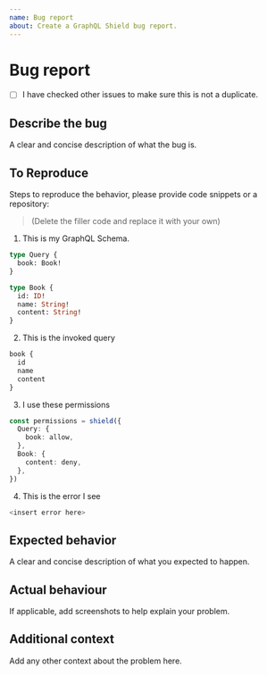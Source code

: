```yaml
---
name: Bug report
about: Create a GraphQL Shield bug report.
---
```


# Bug report

- [ ] I have checked other issues to make sure this is not a duplicate.

## Describe the bug

A clear and concise description of what the bug is.

## To Reproduce

Steps to reproduce the behavior, please provide code snippets or a repository:

> (Delete the filler code and replace it with your own)

1. This is my GraphQL Schema.

```graphql
type Query {
  book: Book!
}

type Book {
  id: ID!
  name: String!
  content: String!
}
```

2. This is the invoked query

```graphql
book {
  id
  name
  content
}
```

3. I use these permissions

```ts
const permissions = shield({
  Query: {
    book: allow,
  },
  Book: {
    content: deny,
  },
})
```

4. This is the error I see

```ts
<insert error here>
```

## Expected behavior

A clear and concise description of what you expected to happen.

## Actual behaviour

If applicable, add screenshots to help explain your problem.

## Additional context

Add any other context about the problem here.
